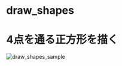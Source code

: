 # draw_shapes


# 4点を通る正方形を描く
![draw_shapes_sample](https://github.com/user-attachments/assets/3ae4c59a-432b-47dc-8914-179fc9cf4927)
